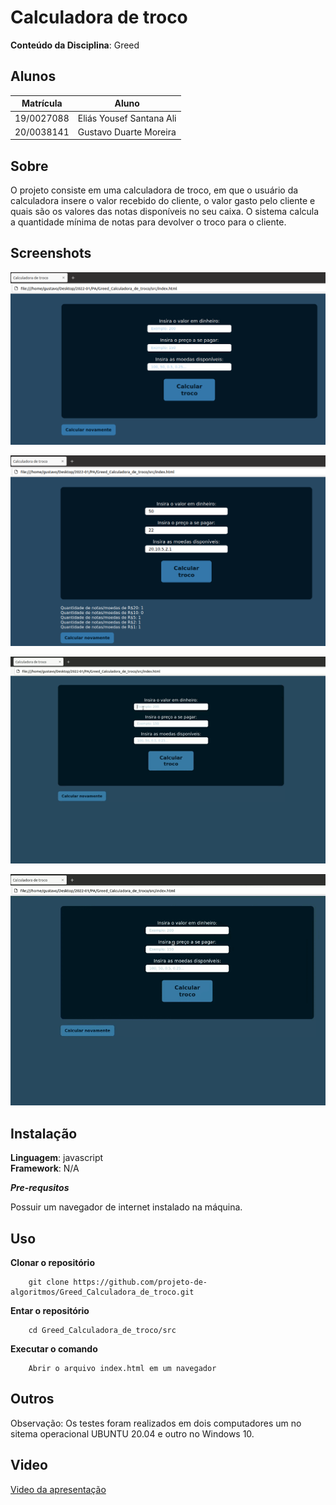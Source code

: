 # Calculadora de troco

**Conteúdo da Disciplina**: Greed<br>

## Alunos
|Matrícula | Aluno |
| -- | -- |
| 19/0027088 |  Eliás Yousef Santana Ali |
| 20/0038141  | Gustavo Duarte Moreira |

## Sobre 
O projeto consiste em uma calculadora de troco, em que o usuário da calculadora insere o valor recebido do cliente, o valor gasto pelo cliente e quais são os valores das notas disponíveis no seu caixa. O sistema calcula a quantidade mínima de notas para devolver o troco para o cliente.


## Screenshots


![Exemplo de troco 1](img/calculatroco0.png)


![Exemplo de troco 1](img/calculatroco1.png)



![Exemplo de troco 1](img/calculatroco2.gif)



![Exemplo de troco 1](img/calculatroco3.gif)

## Instalação 
**Linguagem**: javascript<br>
**Framework**: N/A<br>

***Pre-requsitos***

Possuir um navegador de internet instalado na máquina.

## Uso 
**Clonar o repositório**
```
    git clone https://github.com/projeto-de-algoritmos/Greed_Calculadora_de_troco.git
```
**Entar o repositório**
```
    cd Greed_Calculadora_de_troco/src
```
**Executar o comando**
```
    Abrir o arquivo index.html em um navegador
```
## Outros 
Observação: Os testes foram realizados em dois computadores um no sitema operacional UBUNTU 20.04 e outro no Windows 10.



## Video

[Video da apresentação](video/Greed_Calculadora_de_troco)




